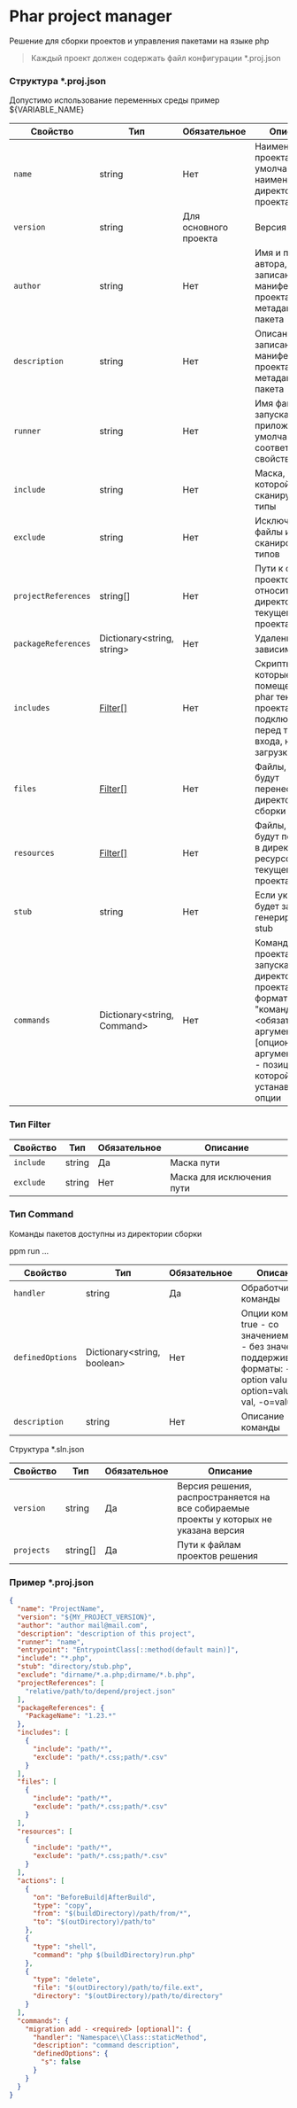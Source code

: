 # Phar project manager

Решение для сборки проектов и управления пакетами на языке php

> Каждый проект должен содержать файл конфигурации *.proj.json

### Структура *.proj.json

Допустимо использование переменных среды пример ${VARIABLE_NAME}

| Свойство            | Тип                         | Обязательное          | Описание                                                                                                                                                                      |
|---------------------|-----------------------------|-----------------------|-------------------------------------------------------------------------------------------------------------------------------------------------------------------------------|
| `name`              | string                      | Нет                   | Наименование проекта, по умолчанию - наименование директории проекта                                                                                                          |
| `version`           | string                      | Для основного проекта | Версия проекта                                                                                                                                                                |
| `author`            | string                      | Нет                   | Имя и почта автора, будут записаны в манифест проекта или в метаданные пакета                                                                                                 |
| `description`       | string                      | Нет                   | Описание, будет записано в манифест проекта или в метаданные пакета                                                                                                           |
| `runner`            | string                      | Нет                   | Имя файла запуска приложения, по умолчанию соответствует свойству `name`                                                                                                      |
| `include`           | string                      | Нет                   | Маска, по которой файлы сканируются на типы                                                                                                                                   |
| `exclude`           | string                      | Нет                   | Исключает файлы из сканирования типов                                                                                                                                         |
| `projectReferences` | string[]                    | Нет                   | Пути к файлам проектов относительно директории текущего проекта                                                                                                               |
| `packageReferences` | Dictionary<string, string>  | Нет                   | Удаленные зависимости                                                                                                                                                         |
| `includes`          | [Filter[]](#тип-Filter)     | Нет                   | Скрипты, которые будут помещены в phar текущего проекта и подключены перед точкой входа, но после загрузки типов                                                              |
| `files`             | [Filter[]](#тип-Filter)     | Нет                   | Файлы, которые будут перенесены в директорию сборки                                                                                                                           |
| `resources`         | [Filter[]](#тип-Filter)     | Нет                   | Файлы, которые будут помещены в директорию ресурсов phar текущего проекта                                                                                                     |
| `stub`              | string                      | Нет                   | Если указан, будет замещать генерируемый stub                                                                                                                                 |
| `commands`          | Dictionary<string, Command> | Нет                   | Команды проекта, запускается из директории проекта, формат: "команда - <обязательный аргумент> [опциональный аргумент]", тире - позиция в которой могут устанавливаться опции |

### Тип Filter

| Свойство  | Тип    | Обязательное | Описание                  |
|-----------|--------|--------------|---------------------------|
| `include` | string | Да           | Маска пути                |
| `exclude` | string | Нет          | Маска для исключения пути |

### Тип Command
Команды пакетов доступны из директории сборки

ppm run ...

| Свойство         | Тип                         | Обязательное | Описание                                                                                                                           |
|------------------|-----------------------------|--------------|------------------------------------------------------------------------------------------------------------------------------------|
| `handler`        | string                      | Да           | Обработчик команды                                                                                                                 |
| `definedOptions` | Dictionary<string, boolean> | Нет          | Опции команды, true - со значением, false - без значения, поддерживаются форматы: --option value, --option=value, -o val, -o=value |
| `description`    | string                      | Нет          | Описание команды                                                                                                                   |

Структура *.sln.json

| Свойство   | Тип      | Обязательное | Описание                                                                               | 
|------------|----------|--------------|----------------------------------------------------------------------------------------|
| `version`  | string   | Да           | Версия решения, распространяется на все собираемые проекты у которых не указана версия |
| `projects` | string[] | Да           | Пути к файлам проектов решения                                                         |

### Пример *.proj.json

```json
{
  "name": "ProjectName",
  "version": "${MY_PROJECT_VERSION}",
  "author": "author mail@mail.com",
  "description": "description of this project",
  "runner": "name",
  "entrypoint": "EntrypointClass[::method(default main)]",
  "include": "*.php",
  "stub": "directory/stub.php",
  "exclude": "dirname/*.a.php;dirname/*.b.php",
  "projectReferences": [
    "relative/path/to/depend/project.json"
  ],
  "packageReferences": {
    "PackageName": "1.23.*"
  },
  "includes": [
    {
      "include": "path/*",
      "exclude": "path/*.css;path/*.csv"
    }
  ],
  "files": [
    {
      "include": "path/*",
      "exclude": "path/*.css;path/*.csv"
    }
  ],
  "resources": [
    {
      "include": "path/*",
      "exclude": "path/*.css;path/*.csv"
    }
  ],
  "actions": [
    {
      "on": "BeforeBuild|AfterBuild",
      "type": "copy",
      "from": "$(buildDirectory)/path/from/*",
      "to": "$(outDirectory)/path/to"
    },
    {
      "type": "shell",
      "command": "php $(buildDirectory)run.php"
    },
    {
      "type": "delete",
      "file": "$(outDirectory)/path/to/file.ext",
      "directory": "$(outDirectory)/path/to/directory"
    }
  ],
  "commands": {
    "migration add - <required> [optional]": {
      "handler": "Namespace\\Class::staticMethod",
      "description": "command description",
      "definedOptions": {
        "s": false
      }
    }
  }
}
```